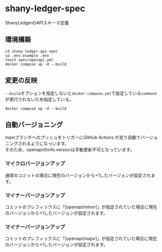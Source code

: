 # shany-ledger-spec

ShanyLedgerのAPIスキーマ定義

## 環境構築
```shell
cd shany-ledger-api-spec
cp .env.example .env
touch spec/openapi.yml
docker compose up -d --build
```

## 変更の反映
`--build`オプションを指定しないと`docker-compose.yml`で設定している`command`が実行されないため指定している。
```shell
docker compose up -d --build
```

## 自動バージョニング
mainブランチへのプッシュをトリガーにGitHub Actions が走り自動でバージョニングされるようになっいます。  
そのため、openapiのinfo.versionは手動更新不可となっています。

### マイクロバージョンアップ
通常のコミットの場合に現在のバージョンから+1したバージョンが設定されます。

### マイナーバージョンアップ
コミットのプレフィックスに「[openapi/minor]」が指定されていた場合に現在のバージョンから+1したバージョンが設定されます。

### マイナーバージョンアップ
コミットのプレフィックスに「[openapi/major]」が指定されていた場合に現在のバージョンから+1したバージョンが設定されます。
